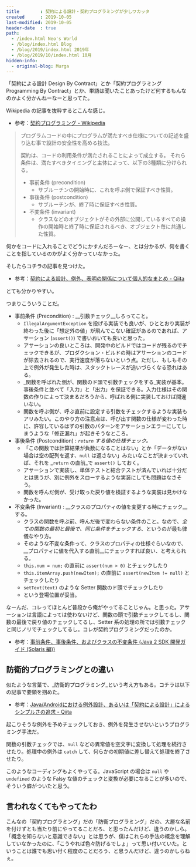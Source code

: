 ```yaml
---
title        : 契約による設計・契約プログラミングが少しワカッタ
created      : 2019-10-05
last-modified: 2019-10-05
header-date  : true
path:
  - /index.html Neo's World
  - /blog/index.html Blog
  - /blog/2019/index.html 2019年
  - /blog/2019/10/index.html 10月
hidden-info:
  - original-blog: Murga
---
```


「契約による設計 Design By Contract」とか「契約プログラミング Programming By Contract」とか、単語は聞いたことあったけど何するもんなのかよく分かんねーなーと思ってた。

Wikipedia の記事を抜粋するとこんな感じ。

- 参考：[契約プログラミング - Wikipedia](https://ja.wikipedia.org/wiki/%E5%A5%91%E7%B4%84%E3%83%97%E3%83%AD%E3%82%B0%E3%83%A9%E3%83%9F%E3%83%B3%E3%82%B0)

> プログラムコードの中にプログラムが満たすべき仕様についての記述を盛り込む事で設計の安全性を高める技法。
> 
> 契約は、コードの利用条件が満たされることによって成立する。 それら条件は、満たすべきタイミングと主体によって、以下の3種類に分けられる。
> 
> - 事前条件 (precondition)
>   - サブルーチンの開始時に、これを呼ぶ側で保証すべき性質。
> - 事後条件 (postcondition)
>   - サブルーチンが、終了時に保証すべき性質。
> - 不変条件 (invariant)
>   - クラスなどのオブジェクトがその外部に公開しているすべての操作の開始時と終了時に保証されるべき、オブジェクト毎に共通した性質。

何かをコードに入れることでどうにかすんだろーなー、とは分かるが、何を書くことを指しているのかがよく分かっていなかった。

そしたらコチラの記事を見つけた。

- 参考：[契約による設計、例外、表明の関係について個人的なまとめ - Qiita](https://qiita.com/hiko1129/items/f312212070716f672ff6)

とても分かりやすい。

つまりこういうことだ。

- 事前条件 (Precondition) : __引数チェック__しろってこと。
  - `IllegalArgumentException` を投げる実装でも良いが、ひととおり実装が終わった後に「想定外の値」が飛んでこない確証があるのであれば、アサーション (`assert()`) で書いおいても良いと思った。
  - アサーションの良いところは、開発中のビルドではコードが残るのでチェックできるが、プロダクション・ビルドの時はアサーションのコードが除去されるので、実行速度が落ちないという点。ただし、もしもその上で例外が発生した時は、スタックトレースが追いづらくなる恐れはある。
  - _関数を呼ばれた側が、関数のド頭で引数チェックをする_実装が基本。事後条件と並べて「入力」と「出力」を保証できる。入力仕様はその関数の作りによって決まるだろうから、呼ばれる側に実装しておけば間違いない。
  - 関数を呼ぶ側が、呼ぶ直前に設定する引数をチェックするような実装もアリみたい。このやり方の注意点は、呼び出す関数の仕様が変わった時に、許容しているはずの引数のパターンをアサーションエラーにしてしまうような「修正漏れ」が起きそうなところ。
- 事後条件 (Postcondition) : _`return` する値の仕様チェック。_
  - 「この関数では計算結果が負数になることはない」とか「データがない場合は空の配列を返す、`null` は返さない」みたいなことが決まっていれば、それを _`return` の直前_で `assert()` しておく。
  - アサーションで実装し、単体テストと結合テストが済んでいれば十分だとは思うが、別に例外をスローするような実装にしても問題はなさそう。
  - 関数を呼んだ側が、受け取った戻り値を検証するような実装は見かけなかった。
- 不変条件 (Invariant) : __クラスのプロパティの値を変更する時にチェック__する。
  - クラスの関数を呼ぶ前、呼んだ後で変わらない条件のこと。なので、_全ての関数の最初と最後で、同じ条件をチェックする_、というのが最も律儀なやり方。
  - そのような不変な条件って、クラスのプロパティの仕様ぐらいなので、__プロパティに値を代入する直前__にチェックすれば良い、と考えられる。
  - `this.num = num;` の直前に `assert(num > 0)` とチェックしたり
  - `this.itemArray.push(newItem);` の直前に `assert(newItem != null)` とチェックしたり
  - `setText(text)` のような Setter 関数のド頭でチェックしたり
  - という登場位置が妥当。

なーんだ、コレってほとんど普段から俺がやってることじゃん。と思った。アサーションは言語によっては使わないけど、関数の頭で引数チェックしてるし、関数の最後で戻り値のチェックしてるし、Setter 系の処理の所では引数チェックと同じノリでチェックしてるし。コレが契約プログラミングだったのか。

- 参考：[事前条件、事後条件、およびクラスの不変条件 (Java 2 SDK 開発ガイド (Solaris 編))](https://docs.oracle.com/cd/E19683-01/816-3973/assert-13/index.html)

## 防衛的プログラミングとの違い

似たような言葉で、_防衛的プログラミング_という考え方もある。コチラは以下の記事で要領を掴めた。

- 参考：[Java/Androidにおける例外設計、あるいは「契約による設計」によるシンプルさの追求 - Qiita](https://qiita.com/yuya_presto/items/3b651d6b0cf38f77e933)

起こりそうな例外を予めチェックしておき、例外を発生させないというプログラミング手法だ。

関数の引数チェックでは、`null` などの異常値を空文字に変換して処理を続行させたり。処理中の例外は `catch` して、何らかの初期値に差し替えて処理を終了させたり。

このようなコーディングもよくやってる。JavaScript の場合は `null` や `undefined` のような Falsy な値のチェックと変換が必要になることが多いので、そういう癖がついたと思う。

## 言われなくてもやってたわ

こんなの「契約プログラミング」だの「防衛プログラミング」だの、大層な名前を付けずとも当たり前にやってることだろ、と思ったんだけど、違うのかしら。「概念を知らないと意識できない」とは思うが、僕はこれらの手法の概念を理解していなかったのに、「こうやれば色々防げるでしょ」って思い付いていた。ということは誰でも思い付く程度のことだろう、と思うんだけど、違うのかしらねぇ。
